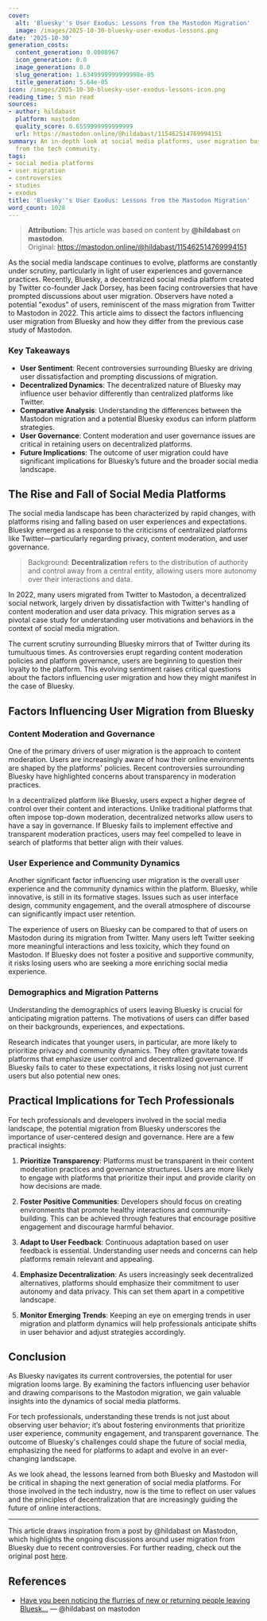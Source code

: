 ```yaml
---
cover:
  alt: 'Bluesky''s User Exodus: Lessons from the Mastodon Migration'
  image: /images/2025-10-30-bluesky-user-exodus-lessons.png
date: '2025-10-30'
generation_costs:
  content_generation: 0.0008967
  icon_generation: 0.0
  image_generation: 0.0
  slug_generation: 1.6349999999999998e-05
  title_generation: 5.64e-05
icon: /images/2025-10-30-bluesky-user-exodus-lessons-icon.png
reading_time: 5 min read
sources:
- author: hildabast
  platform: mastodon
  quality_score: 0.6559999999999999
  url: https://mastodon.online/@hildabast/115462514769994151
summary: An in-depth look at social media platforms, user migration based on insights
  from the tech community.
tags:
- social media platforms
- user migration
- controversies
- studies
- exodus
title: 'Bluesky''s User Exodus: Lessons from the Mastodon Migration'
word_count: 1028
---
```


> **Attribution:** This article was based on content by **@hildabast** on **mastodon**.  
> Original: https://mastodon.online/@hildabast/115462514769994151

As the social media landscape continues to evolve, platforms are constantly under scrutiny, particularly in light of user experiences and governance practices. Recently, Bluesky, a decentralized social media platform created by Twitter co-founder Jack Dorsey, has been facing controversies that have prompted discussions about user migration. Observers have noted a potential "exodus" of users, reminiscent of the mass migration from Twitter to Mastodon in 2022. This article aims to dissect the factors influencing user migration from Bluesky and how they differ from the previous case study of Mastodon. 

### Key Takeaways
- **User Sentiment**: Recent controversies surrounding Bluesky are driving user dissatisfaction and prompting discussions of migration.
- **Decentralized Dynamics**: The decentralized nature of Bluesky may influence user behavior differently than centralized platforms like Twitter.
- **Comparative Analysis**: Understanding the differences between the Mastodon migration and a potential Bluesky exodus can inform platform strategies.
- **User Governance**: Content moderation and user governance issues are critical in retaining users on decentralized platforms.
- **Future Implications**: The outcome of user migration could have significant implications for Bluesky’s future and the broader social media landscape.

## The Rise and Fall of Social Media Platforms

The social media landscape has been characterized by rapid changes, with platforms rising and falling based on user experiences and expectations. Bluesky emerged as a response to the criticisms of centralized platforms like Twitter—particularly regarding privacy, content moderation, and user governance. 

> Background: **Decentralization** refers to the distribution of authority and control away from a central entity, allowing users more autonomy over their interactions and data.

In 2022, many users migrated from Twitter to Mastodon, a decentralized social network, largely driven by dissatisfaction with Twitter's handling of content moderation and user data privacy. This migration serves as a pivotal case study for understanding user motivations and behaviors in the context of social media migration.

The current scrutiny surrounding Bluesky mirrors that of Twitter during its tumultuous times. As controversies erupt regarding content moderation policies and platform governance, users are beginning to question their loyalty to the platform. This evolving sentiment raises critical questions about the factors influencing user migration and how they might manifest in the case of Bluesky.

## Factors Influencing User Migration from Bluesky

### Content Moderation and Governance

One of the primary drivers of user migration is the approach to content moderation. Users are increasingly aware of how their online environments are shaped by the platforms' policies. Recent controversies surrounding Bluesky have highlighted concerns about transparency in moderation practices. 

In a decentralized platform like Bluesky, users expect a higher degree of control over their content and interactions. Unlike traditional platforms that often impose top-down moderation, decentralized networks allow users to have a say in governance. If Bluesky fails to implement effective and transparent moderation practices, users may feel compelled to leave in search of platforms that better align with their values.

### User Experience and Community Dynamics

Another significant factor influencing user migration is the overall user experience and the community dynamics within the platform. Bluesky, while innovative, is still in its formative stages. Issues such as user interface design, community engagement, and the overall atmosphere of discourse can significantly impact user retention.

The experience of users on Bluesky can be compared to that of users on Mastodon during its migration from Twitter. Many users left Twitter seeking more meaningful interactions and less toxicity, which they found on Mastodon. If Bluesky does not foster a positive and supportive community, it risks losing users who are seeking a more enriching social media experience.

### Demographics and Migration Patterns

Understanding the demographics of users leaving Bluesky is crucial for anticipating migration patterns. The motivations of users can differ based on their backgrounds, experiences, and expectations. 

Research indicates that younger users, in particular, are more likely to prioritize privacy and community dynamics. They often gravitate towards platforms that emphasize user control and decentralized governance. If Bluesky fails to cater to these expectations, it risks losing not just current users but also potential new ones.

## Practical Implications for Tech Professionals

For tech professionals and developers involved in the social media landscape, the potential migration from Bluesky underscores the importance of user-centered design and governance. Here are a few practical insights:

1. **Prioritize Transparency**: Platforms must be transparent in their content moderation practices and governance structures. Users are more likely to engage with platforms that prioritize their input and provide clarity on how decisions are made.

2. **Foster Positive Communities**: Developers should focus on creating environments that promote healthy interactions and community-building. This can be achieved through features that encourage positive engagement and discourage harmful behavior.

3. **Adapt to User Feedback**: Continuous adaptation based on user feedback is essential. Understanding user needs and concerns can help platforms remain relevant and appealing.

4. **Emphasize Decentralization**: As users increasingly seek decentralized alternatives, platforms should emphasize their commitment to user autonomy and data privacy. This can set them apart in a competitive landscape.

5. **Monitor Emerging Trends**: Keeping an eye on emerging trends in user migration and platform dynamics will help professionals anticipate shifts in user behavior and adjust strategies accordingly.

## Conclusion

As Bluesky navigates its current controversies, the potential for user migration looms large. By examining the factors influencing user behavior and drawing comparisons to the Mastodon migration, we gain valuable insights into the dynamics of social media platforms. 

For tech professionals, understanding these trends is not just about observing user behavior; it’s about fostering environments that prioritize user experience, community engagement, and transparent governance. The outcome of Bluesky's challenges could shape the future of social media, emphasizing the need for platforms to adapt and evolve in an ever-changing landscape.

As we look ahead, the lessons learned from both Bluesky and Mastodon will be critical in shaping the next generation of social media platforms. For those involved in the tech industry, now is the time to reflect on user values and the principles of decentralization that are increasingly guiding the future of online interactions.

---

This article draws inspiration from a post by @hildabast on Mastodon, which highlights the ongoing discussions around user migration from Bluesky due to recent controversies. For further reading, check out the original post [here](https://mastodon.online/@hildabast/115462514769994151).

## References

- [Have you been noticing the flurries of new or returning people leaving Bluesk...](https://mastodon.online/@hildabast/115462514769994151) — @hildabast on mastodon